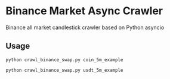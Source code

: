 # Binance Market Async Crawler

Binance all market candlestick crawler based on Python asyncio

## Usage

`python crawl_binance_swap.py coin_5m_example`

`python crawl_binance_swap.py usdt_5m_example`
